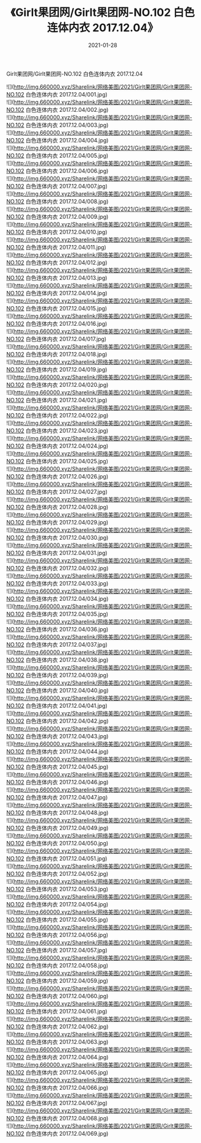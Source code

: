 ﻿---
layout: post
title:  《Girlt果团网/Girlt果团网-NO.102 白色连体内衣 2017.12.04》
date:   2021-01-28
img: http://img.660000.xyz/Sharelink/网络美图/2021/Girlt果团网/Girlt果团网-NO.102 白色连体内衣 2017.12.04/000.jpg
categories: [美女, 清纯, 唯美]
---

Girlt果团网/Girlt果团网-NO.102 白色连体内衣 2017.12.04

 ![](http://img.660000.xyz/Sharelink/网络美图/2021/Girlt果团网/Girlt果团网-NO.102 白色连体内衣 2017.12.04/001.jpg) <br>![](http://img.660000.xyz/Sharelink/网络美图/2021/Girlt果团网/Girlt果团网-NO.102 白色连体内衣 2017.12.04/002.jpg) <br>![](http://img.660000.xyz/Sharelink/网络美图/2021/Girlt果团网/Girlt果团网-NO.102 白色连体内衣 2017.12.04/003.jpg) <br>![](http://img.660000.xyz/Sharelink/网络美图/2021/Girlt果团网/Girlt果团网-NO.102 白色连体内衣 2017.12.04/004.jpg) <br>![](http://img.660000.xyz/Sharelink/网络美图/2021/Girlt果团网/Girlt果团网-NO.102 白色连体内衣 2017.12.04/005.jpg) <br>![](http://img.660000.xyz/Sharelink/网络美图/2021/Girlt果团网/Girlt果团网-NO.102 白色连体内衣 2017.12.04/006.jpg) <br>![](http://img.660000.xyz/Sharelink/网络美图/2021/Girlt果团网/Girlt果团网-NO.102 白色连体内衣 2017.12.04/007.jpg) <br>![](http://img.660000.xyz/Sharelink/网络美图/2021/Girlt果团网/Girlt果团网-NO.102 白色连体内衣 2017.12.04/008.jpg) <br>![](http://img.660000.xyz/Sharelink/网络美图/2021/Girlt果团网/Girlt果团网-NO.102 白色连体内衣 2017.12.04/009.jpg) <br>![](http://img.660000.xyz/Sharelink/网络美图/2021/Girlt果团网/Girlt果团网-NO.102 白色连体内衣 2017.12.04/010.jpg) <br>![](http://img.660000.xyz/Sharelink/网络美图/2021/Girlt果团网/Girlt果团网-NO.102 白色连体内衣 2017.12.04/011.jpg) <br>![](http://img.660000.xyz/Sharelink/网络美图/2021/Girlt果团网/Girlt果团网-NO.102 白色连体内衣 2017.12.04/012.jpg) <br>![](http://img.660000.xyz/Sharelink/网络美图/2021/Girlt果团网/Girlt果团网-NO.102 白色连体内衣 2017.12.04/013.jpg) <br>![](http://img.660000.xyz/Sharelink/网络美图/2021/Girlt果团网/Girlt果团网-NO.102 白色连体内衣 2017.12.04/014.jpg) <br>![](http://img.660000.xyz/Sharelink/网络美图/2021/Girlt果团网/Girlt果团网-NO.102 白色连体内衣 2017.12.04/015.jpg) <br>![](http://img.660000.xyz/Sharelink/网络美图/2021/Girlt果团网/Girlt果团网-NO.102 白色连体内衣 2017.12.04/016.jpg) <br>![](http://img.660000.xyz/Sharelink/网络美图/2021/Girlt果团网/Girlt果团网-NO.102 白色连体内衣 2017.12.04/017.jpg) <br>![](http://img.660000.xyz/Sharelink/网络美图/2021/Girlt果团网/Girlt果团网-NO.102 白色连体内衣 2017.12.04/018.jpg) <br>![](http://img.660000.xyz/Sharelink/网络美图/2021/Girlt果团网/Girlt果团网-NO.102 白色连体内衣 2017.12.04/019.jpg) <br>![](http://img.660000.xyz/Sharelink/网络美图/2021/Girlt果团网/Girlt果团网-NO.102 白色连体内衣 2017.12.04/020.jpg) <br>![](http://img.660000.xyz/Sharelink/网络美图/2021/Girlt果团网/Girlt果团网-NO.102 白色连体内衣 2017.12.04/021.jpg) <br>![](http://img.660000.xyz/Sharelink/网络美图/2021/Girlt果团网/Girlt果团网-NO.102 白色连体内衣 2017.12.04/022.jpg) <br>![](http://img.660000.xyz/Sharelink/网络美图/2021/Girlt果团网/Girlt果团网-NO.102 白色连体内衣 2017.12.04/023.jpg) <br>![](http://img.660000.xyz/Sharelink/网络美图/2021/Girlt果团网/Girlt果团网-NO.102 白色连体内衣 2017.12.04/024.jpg) <br>![](http://img.660000.xyz/Sharelink/网络美图/2021/Girlt果团网/Girlt果团网-NO.102 白色连体内衣 2017.12.04/025.jpg) <br>![](http://img.660000.xyz/Sharelink/网络美图/2021/Girlt果团网/Girlt果团网-NO.102 白色连体内衣 2017.12.04/026.jpg) <br>![](http://img.660000.xyz/Sharelink/网络美图/2021/Girlt果团网/Girlt果团网-NO.102 白色连体内衣 2017.12.04/027.jpg) <br>![](http://img.660000.xyz/Sharelink/网络美图/2021/Girlt果团网/Girlt果团网-NO.102 白色连体内衣 2017.12.04/028.jpg) <br>![](http://img.660000.xyz/Sharelink/网络美图/2021/Girlt果团网/Girlt果团网-NO.102 白色连体内衣 2017.12.04/029.jpg) <br>![](http://img.660000.xyz/Sharelink/网络美图/2021/Girlt果团网/Girlt果团网-NO.102 白色连体内衣 2017.12.04/030.jpg) <br>![](http://img.660000.xyz/Sharelink/网络美图/2021/Girlt果团网/Girlt果团网-NO.102 白色连体内衣 2017.12.04/031.jpg) <br>![](http://img.660000.xyz/Sharelink/网络美图/2021/Girlt果团网/Girlt果团网-NO.102 白色连体内衣 2017.12.04/032.jpg) <br>![](http://img.660000.xyz/Sharelink/网络美图/2021/Girlt果团网/Girlt果团网-NO.102 白色连体内衣 2017.12.04/033.jpg) <br>![](http://img.660000.xyz/Sharelink/网络美图/2021/Girlt果团网/Girlt果团网-NO.102 白色连体内衣 2017.12.04/034.jpg) <br>![](http://img.660000.xyz/Sharelink/网络美图/2021/Girlt果团网/Girlt果团网-NO.102 白色连体内衣 2017.12.04/035.jpg) <br>![](http://img.660000.xyz/Sharelink/网络美图/2021/Girlt果团网/Girlt果团网-NO.102 白色连体内衣 2017.12.04/036.jpg) <br>![](http://img.660000.xyz/Sharelink/网络美图/2021/Girlt果团网/Girlt果团网-NO.102 白色连体内衣 2017.12.04/037.jpg) <br>![](http://img.660000.xyz/Sharelink/网络美图/2021/Girlt果团网/Girlt果团网-NO.102 白色连体内衣 2017.12.04/038.jpg) <br>![](http://img.660000.xyz/Sharelink/网络美图/2021/Girlt果团网/Girlt果团网-NO.102 白色连体内衣 2017.12.04/039.jpg) <br>![](http://img.660000.xyz/Sharelink/网络美图/2021/Girlt果团网/Girlt果团网-NO.102 白色连体内衣 2017.12.04/040.jpg) <br>![](http://img.660000.xyz/Sharelink/网络美图/2021/Girlt果团网/Girlt果团网-NO.102 白色连体内衣 2017.12.04/041.jpg) <br>![](http://img.660000.xyz/Sharelink/网络美图/2021/Girlt果团网/Girlt果团网-NO.102 白色连体内衣 2017.12.04/042.jpg) <br>![](http://img.660000.xyz/Sharelink/网络美图/2021/Girlt果团网/Girlt果团网-NO.102 白色连体内衣 2017.12.04/043.jpg) <br>![](http://img.660000.xyz/Sharelink/网络美图/2021/Girlt果团网/Girlt果团网-NO.102 白色连体内衣 2017.12.04/044.jpg) <br>![](http://img.660000.xyz/Sharelink/网络美图/2021/Girlt果团网/Girlt果团网-NO.102 白色连体内衣 2017.12.04/045.jpg) <br>![](http://img.660000.xyz/Sharelink/网络美图/2021/Girlt果团网/Girlt果团网-NO.102 白色连体内衣 2017.12.04/046.jpg) <br>![](http://img.660000.xyz/Sharelink/网络美图/2021/Girlt果团网/Girlt果团网-NO.102 白色连体内衣 2017.12.04/047.jpg) <br>![](http://img.660000.xyz/Sharelink/网络美图/2021/Girlt果团网/Girlt果团网-NO.102 白色连体内衣 2017.12.04/048.jpg) <br>![](http://img.660000.xyz/Sharelink/网络美图/2021/Girlt果团网/Girlt果团网-NO.102 白色连体内衣 2017.12.04/049.jpg) <br>![](http://img.660000.xyz/Sharelink/网络美图/2021/Girlt果团网/Girlt果团网-NO.102 白色连体内衣 2017.12.04/050.jpg) <br>![](http://img.660000.xyz/Sharelink/网络美图/2021/Girlt果团网/Girlt果团网-NO.102 白色连体内衣 2017.12.04/051.jpg) <br>![](http://img.660000.xyz/Sharelink/网络美图/2021/Girlt果团网/Girlt果团网-NO.102 白色连体内衣 2017.12.04/052.jpg) <br>![](http://img.660000.xyz/Sharelink/网络美图/2021/Girlt果团网/Girlt果团网-NO.102 白色连体内衣 2017.12.04/053.jpg) <br>![](http://img.660000.xyz/Sharelink/网络美图/2021/Girlt果团网/Girlt果团网-NO.102 白色连体内衣 2017.12.04/054.jpg) <br>![](http://img.660000.xyz/Sharelink/网络美图/2021/Girlt果团网/Girlt果团网-NO.102 白色连体内衣 2017.12.04/055.jpg) <br>![](http://img.660000.xyz/Sharelink/网络美图/2021/Girlt果团网/Girlt果团网-NO.102 白色连体内衣 2017.12.04/056.jpg) <br>![](http://img.660000.xyz/Sharelink/网络美图/2021/Girlt果团网/Girlt果团网-NO.102 白色连体内衣 2017.12.04/057.jpg) <br>![](http://img.660000.xyz/Sharelink/网络美图/2021/Girlt果团网/Girlt果团网-NO.102 白色连体内衣 2017.12.04/058.jpg) <br>![](http://img.660000.xyz/Sharelink/网络美图/2021/Girlt果团网/Girlt果团网-NO.102 白色连体内衣 2017.12.04/059.jpg) <br>![](http://img.660000.xyz/Sharelink/网络美图/2021/Girlt果团网/Girlt果团网-NO.102 白色连体内衣 2017.12.04/060.jpg) <br>![](http://img.660000.xyz/Sharelink/网络美图/2021/Girlt果团网/Girlt果团网-NO.102 白色连体内衣 2017.12.04/061.jpg) <br>![](http://img.660000.xyz/Sharelink/网络美图/2021/Girlt果团网/Girlt果团网-NO.102 白色连体内衣 2017.12.04/062.jpg) <br>![](http://img.660000.xyz/Sharelink/网络美图/2021/Girlt果团网/Girlt果团网-NO.102 白色连体内衣 2017.12.04/063.jpg) <br>![](http://img.660000.xyz/Sharelink/网络美图/2021/Girlt果团网/Girlt果团网-NO.102 白色连体内衣 2017.12.04/064.jpg) <br>![](http://img.660000.xyz/Sharelink/网络美图/2021/Girlt果团网/Girlt果团网-NO.102 白色连体内衣 2017.12.04/065.jpg) <br>![](http://img.660000.xyz/Sharelink/网络美图/2021/Girlt果团网/Girlt果团网-NO.102 白色连体内衣 2017.12.04/066.jpg) <br>![](http://img.660000.xyz/Sharelink/网络美图/2021/Girlt果团网/Girlt果团网-NO.102 白色连体内衣 2017.12.04/067.jpg) <br>![](http://img.660000.xyz/Sharelink/网络美图/2021/Girlt果团网/Girlt果团网-NO.102 白色连体内衣 2017.12.04/068.jpg) <br>![](http://img.660000.xyz/Sharelink/网络美图/2021/Girlt果团网/Girlt果团网-NO.102 白色连体内衣 2017.12.04/069.jpg) <br>